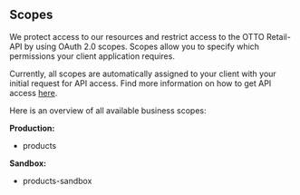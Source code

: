## Scopes

We protect access to our resources and restrict access to the OTTO Retail-API by using OAuth 2.0 scopes.
Scopes allow you to specify which permissions your client application requires.

Currently, all scopes are automatically assigned to your client with your initial request for API access.
Find more information on how to get API access [here](..).

Here is an overview of all available business scopes:

**Production:**
- products

**Sandbox:**
- products-sandbox
